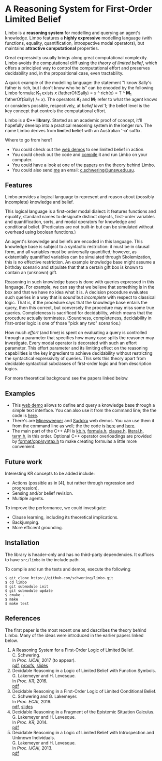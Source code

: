 # A Reasoning System for First-Order Limited Belief

Limbo is a **reasoning system** for modelling and querying an agent's
knowledge. Limbo features a **highly expressive** modelling language
(with functions, equality, quantification, introspective modal
operators), but  maintains **attractive computational** properties.

Great expressivity usually brings along great computational complexity.
Limbo avoids the computational cliff using the *theory of limited
belief*, which offers a principled way to control the computational
effort and preserves decidability and, in the propositional case, even
tractability.

A quick example of the modelling language: the statement "I know
Sally's father is rich, but I don't know who he is" can be encoded
by the following Limbo formula:
**K**<sub>1</sub> exists *x* (fatherOf(Sally) = *x* ^ rich(*x*) = T ^ **M**<sub>1</sub> fatherOf(Sally) /= *x*).
The operators **K**<sub>1</sub> and **M**<sub>1</sub> refer to what
the agent knows or considers possible, respectively, at *belief level*
1; the belief level is the key concept that controls the computational
effort.

Limbo is a **C++ library**. Started as an academic proof of concept,
it'll hopefully develop into a practical reasoning system in the longer
run. The name Limbo derives from **lim**ited **b**elief with an
Australian '-**o**' suffix.

Where to go from here?

* You could check out the [web
  demos](http://www.cse.unsw.edu.au/~cschwering/limbo/) to see limited
  belief in action.
* You could check out the code and [compile](#installation) it and run
  Limbo on your computer.
* You could have a look at one of the [papers](#references) on the
  theory behind Limbo.
* You could also send [me](http://www.cse.unsw.edu.au/~cschwering/) an email:
  c.schwering@unsw.edu.au.

## Features

Limbo provides a logical language to represent and reason about (possibly
incomplete) knowledge and belief.

This logical language is a first-order modal dialect: it features functions and
equality, standard names to designate distinct objects, first-order variables
and quantification, sorts, and modal operators for knowledge and conditional
belief. (Predicates are not built-in but can be simulated without overhead
using boolean functions.)

An agent's knowledge and beliefs are encoded in this language. This knowledge
base is subject to a syntactic restriction: it must be in clausal form, and all
variables must be universally quantified; however, as existentially quantified
variables can be simulated through Skolemization, this is no effective
restriction. An example knowledge base might assume a birthday scenario and
stipulate that that a certain gift box is known to contain an (unknown) gift.

Reasoning in such knowledge bases is done with queries expressed in this
language. For example, we can say that we believe that something is in the box
and that we have no idea what it is. A decision procedure evaluates such
queries in a way that is *sound* but *incomplete* with respect to classical
logic. That is, if the procedure says that the knowledge base entails the
query, then this correct, but conversely the procedure may miss some true
queries. Completeness is sacrificed for decidability, which means that the
procedure actually terminates. (Soundness, completeness, decidability in
first-order logic is one of those "pick any two" scenarios.)

How much *effort* (and time) is spent on evaluating a query is controlled
through a parameter that specifies how many case splits the reasoner may
investigate. Every modal operator is decorated with such an effort parameter.
This effort parameter and its limiting effect on the reasoning capabilities is
the key ingredient to achieve decidability without restricting the syntactical
expressivity of queries. This sets this theory apart from decidable syntactical
subclasses of first-order logic and from description logics.

For more theoretical background see the papers linked below.

## Examples

* This [web demo](http://www.cse.unsw.edu.au/~cschwering/limbo/tui/) allows to
  define and query a knowledge base through a simple text interface.
  You can also use it from the command line; the the code is
  [here](examples/tui/).
* There's are
  [Minesweeper](http://www.cse.unsw.edu.au/~cschwering/limbo/minesweeper/) and
  [Sudoku](http://www.cse.unsw.edu.au/~cschwering/limbo/sudoku/) web demos. You
  can use them it from the command line as well; the the code is
  [here](examples/minesweeper/) and [here](examples/sudoku/).
* The main part of the C++ API is [kb.h](src/limbo/kb.h),
  [formula.h](src/limbo/formula.h), [clause.h](src/limbo/clause.h),
  [literal.h](src/limbo/literal.h), [term.h](src/limbo/term.h), in this
  order. Optional C++ operator overloadings are provided by
  [format/cpp/syntax.h](src/limbo/format/cpp/syntax.h) to make creating
  formulas a little more convenient.

## Future work

Interesting KR concepts to be added include:

* Actions (possible as in [4], but rather through regression and progression).
* Sensing and/or belief revision.
* Multiple agents.

To improve the performance, we could investigate:

* Clause learning, including its theoretical implications.
* Backjumping.
* More efficient grounding.

## Installation

The library is header-only and has no third-party dependencies. It suffices to
have `src/limbo` in the include path.

To compile and run the tests and demos, execute the following:

```shell
$ git clone https://github.com/schwering/limbo.git
$ cd limbo
$ git submodule init
$ git submodule update
$ cmake .
$ make
$ make test
```

## References

The first paper is the most recent one and describes the theory behind Limbo.
Many of the ideas were introduced in the earlier papers linked below.

1.  A Reasoning System for a First-Order Logic of Limited Belief. <br>
   C. Schwering. <br>
   In *Proc. IJCAI*, 2017 (to appear). <br>
   [pdf](http://www.cse.unsw.edu.au/~cschwering/ijcai-2017.pdf),
   [proofs](https://arxiv.org/abs/1705.01817),
   [slides](http://www.cse.unsw.edu.au/~cschwering/ijcai-2017-slides.pdf)
2. Decidable Reasoning in a Logic of Limited Belief with Function Symbols. <br>
   G. Lakemeyer and H. Levesque. <br>
   In *Proc. KR*, 2016. <br>
   [pdf](https://kbsg.rwth-aachen.de/sites/kbsg/files/LakemeyerLevesque2016.pdf)
3. Decidable Reasoning in a First-Order Logic of Limited Conditional Belief. <br>
   C. Schwering and G. Lakemeyer. <br>
   In *Proc. ECAI*, 2016. <br>
   [pdf](http://www.cse.unsw.edu.au/~cschwering/ecai-2016.pdf),
   [slides](http://www.cse.unsw.edu.au/~cschwering/ecai-2016-slides.pdf)
4. Decidable Reasoning in a Fragment of the Epistemic Situation Calculus. <br>
   G. Lakemeyer and H. Levesque. <br>
   In *Proc. KR*, 2014. <br>
   [pdf](https://pdfs.semanticscholar.org/8ac9/a2955895cd391ec2b62d8210ee8206979f4a.pdf)
5. Decidable Reasoning in a Logic of Limited Belief with Introspection and Unknown Individuals. <br>
   G. Lakemeyer and H. Levesque. <br>
   In *Proc. IJCAI*, 2013. <br>
   [pdf](https://pdfs.semanticscholar.org/387c/951016c68aaf8ce36bb87e5ea4d1ef42405d.pdf)

